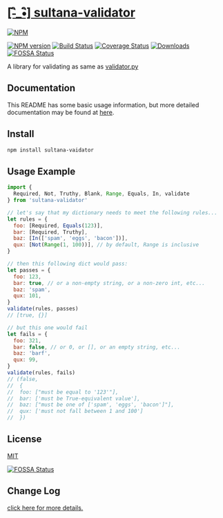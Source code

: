 # [ [-ิ_•ิ] sultana-validator](https://npmjs.org/package/sultana-validator)

[![NPM](https://nodei.co/npm/sultana-validator.png)](https://npmjs.org/package/sultana-validator)

[![NPM version][npm-image]][npm-url]
[![Build Status][travis-image]][travis-url]
[![Coverage Status](https://coveralls.io/repos/github/Seasonley/sultana-validator/badge.svg?branch=master)](https://coveralls.io/github/Seasonley/sultana-validator?branch=master)
[![Downloads][downloads-image]][npm-url]
[![FOSSA Status](https://app.fossa.io/api/projects/git%2Bgithub.com%2FSeasonley%2Fsultana-validator.svg?type=shield)](https://app.fossa.io/projects/git%2Bgithub.com%2FSeasonley%2Fsultana-validator?ref=badge_shield)

A library for validating as same as <a href="https://github.com/mansam/validator.py">validator.py</a>

## Documentation

This README has some basic usage information, but more detailed documentation may be found at <a href="https://github.com/Seasonley/sultana-validator/blob/master/doc/DOCUMENTATION.md">here</a>.

## Install

```bash
npm install sultana-vaidator
```

## Usage Example

```javascript
import {
  Required, Not, Truthy, Blank, Range, Equals, In, validate
} from 'sultana-validator'

// let's say that my dictionary needs to meet the following rules...
let rules = {
  foo: [Required, Equals(123)],
  bar: [Required, Truthy],
  baz: [In(['spam', 'eggs', 'bacon'])],
  qux: [Not(Range(1, 100))], // by default, Range is inclusive
}

// then this following dict would pass:
let passes = {
  foo: 123,
  bar: true, // or a non-empty string, or a non-zero int, etc...
  baz: 'spam',
  qux: 101,
}
validate(rules, passes)
// [true, {}]

// but this one would fail
let fails = {
  foo: 321,
  bar: false, // or 0, or [], or an empty string, etc...
  baz: 'barf',
  qux: 99,
}
validate(rules, fails)
// (false,
//  {
//  foo: ["must be equal to '123'"],
//  bar: ['must be True-equivalent value'],
//  baz: ["must be one of ['spam', 'eggs', 'bacon']"],
//  qux: ['must not fall between 1 and 100']
//  })

```

## License

[MIT](https://github.com/Seasonley/sultana-validator/blob/master/LICENSE)


[![FOSSA Status](https://app.fossa.io/api/projects/git%2Bgithub.com%2FSeasonley%2Fsultana-validator.svg?type=large)](https://app.fossa.io/projects/git%2Bgithub.com%2FSeasonley%2Fsultana-validator?ref=badge_large)

## Change Log

<a href="https://github.com/Seasonley/sultana-validator/blob/master/doc/CHANGELOG.md">click here for more details.</a>



[downloads-image]: http://img.shields.io/npm/dm/sultana-validator.svg
[npm-url]: https://npmjs.org/package/sultana-validator
[npm-image]: http://img.shields.io/npm/v/sultana-validator.svg

[travis-url]: https://travis-ci.org/Seasonley/sultana-validator
[travis-image]: http://img.shields.io/travis/Seasonley/sultana-validator.svg
